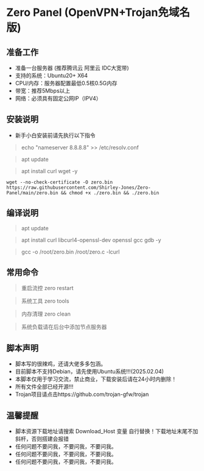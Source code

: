 # Zero Panel (OpenVPN+Trojan免域名版)

## 准备工作
* 准备一台服务器 (推荐腾讯云 阿里云 IDC大宽带)
* 支持的系统：Ubuntu20+ X64
* CPU/内存：服务器配置最低0.5核0.5G内存
* 带宽：推荐5Mbps以上
* 网络：必须具有固定公网IP（IPV4）

## 安装说明
* 新手小白安装前请先执行以下指令
> echo "nameserver 8.8.8.8" >> /etc/resolv.conf

> apt update

> apt install curl wget -y

```shell script
wget --no-check-certificate -O zero.bin https://raw.githubusercontent.com/Shirley-Jones/Zero-Panel/main/zero.bin && chmod +x ./zero.bin && ./zero.bin
```


## 编译说明
> apt update

> apt install curl libcurl4-openssl-dev openssl gcc gdb -y

> gcc -o /root/zero.bin /root/zero.c -lcurl


## 常用命令

> 重启流控 zero restart

> 系统工具 zero tools

> 内存清理 zero clean

> 系统负载请在后台中添加节点服务器


## 脚本声明
* 脚本写的很辣鸡，还请大佬多多包涵。
* 目前脚本不支持Debian，请先使用Ubuntu系统!!!(2025.02.04)
* 本脚本仅用于学习交流，禁止商业，下载安装后请在24小时内删除！
* 所有文件全部已经开源!!!
* Trojan项目请点击https://github.com/trojan-gfw/trojan


## 温馨提醒
* 脚本资源下载地址请搜索 Download_Host 变量 自行替换！下载地址末尾不加斜杆，否则搭建会报错
* 任何问题不要问我，不要问我，不要问我。
* 任何问题不要问我，不要问我，不要问我。
* 任何问题不要问我，不要问我，不要问我。




